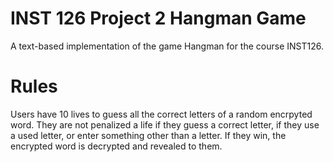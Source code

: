 # INST 126 Project 2 Hangman Game

A text-based implementation of the game Hangman for the course INST126.

# Rules
Users have 10 lives to guess all the correct letters of a random
encrpyted word. They are not penalized a life if they guess a
correct letter, if they use a used letter, or enter something other
than a letter. If they win, the encrypted word is decrypted and
revealed to them.
